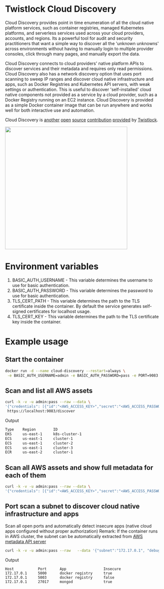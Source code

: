 # Twistlock Cloud Discovery

Cloud Discovery provides point in time enumeration of all the cloud native platform services, such as container registries, managed Kubernetes platforms, and serverless services used across your cloud providers, accounts, and regions.  Its a powerful tool for audit and security practitioners that want a simple way to discover all the 'unknown unknowns' across environments without having to manually login to multiple provider consoles, click through many pages, and manually export the data.  

Cloud Discovery connects to cloud providers' native platform APIs to discover services and their metadata and requires only read permissions.  Cloud Discovery also has a network discovery option that uses port scanning to sweep IP ranges and discover cloud native infrastructure and apps, such as Docker Registries and Kubernetes API servers, with weak settings or authentication.  This is useful to discover 'self-installed' cloud native components not provided as a service by a cloud provider, such as a Docker Registry running on an EC2 instance.  Cloud Discovery is provided as a simple Docker container image that can be run anywhere and works well for both interactive use and automation.

Cloud Discovery is [another](https://github.com/docker/swarmkit/pull/2239) [open](https://github.com/moby/moby/pull/15365) [source](https://github.com/moby/moby/pull/20111) [contribution](https://github.com/moby/moby/pull/21556) [provided](https://github.com/docker/distribution/pull/2362 ) by [Twistlock](https://www.twistlock.com).

<img src="http://www.twistlock.com/wp-content/uploads/2017/11/Twistlock_Logo-Lockup_RGB.png" width="400">

# Environment variables

1. BASIC_AUTH_USERNAME - This variable determines the username to use for basic authentication.
2. BASIC_AUTH_PASSWORD - This variable determines the password to use for basic authentication.
3. TLS_CERT_PATH - This variable determines the path to the TLS certificate inside the container.
   By default the service generates self-signed certificates for localhost usage.
4. TLS_CERT_KEY - This variable determines the path to the TLS certificate key inside the container.

# Example usage

## Start the container

```sh
docker run -d --name cloud-discovery --restart=always \
 -e BASIC_AUTH_USERNAME=admin -e BASIC_AUTH_PASSWORD=pass -e PORT=9083 -p 9083:9083  twistlock/cloud-discovery
```

## Scan and list all AWS assets
```sh
curl -k -v -u admin:pass --raw --data \
'{"credentials": [{"id":"<AWS_ACCESS_KEY>","secret":"<AWS_ACCESS_PASSWORD>"}]}' \
 https://localhost:9083/discover
```
Output
```sh
Type    Region        ID
EKS     us-east-1     k8s-cluster-1
ECS     us-east-1     cluster-1
ECS     us-east-1     cluster-2
ECS     us-east-1     cluster-3
ECR     us-east-2     cluster-1
```

## Scan all AWS assets and show full metadata for each of them
```sh
curl -k -v -u admin:pass --raw --data \
'{"credentials": [{"id":"<AWS_ACCESS_KEY>","secret":"<AWS_ACCESS_PASSWORD>"}]}' https://localhost:9083/discover?format=json
```

## Port scan a subnet to discover cloud native infrastructure and apps
Scan all open ports and automatically detect insecure apps (native cloud apps configured without proper authorization)
Remark: If the container runs in AWS cluster, the subnet can be automatically extracted from [AWS metadata API server](https://docs.aws.amazon.com/AWSEC2/latest/UserGuide/ec2-instance-metadata.html)
```sh
curl -k -v -u admin:pass --raw   --data '{"subnet":"172.17.0.1", "debug": true}'   https://localhost:9083/nmap
```
Output
```
Host           Port      App                 Insecure
172.17.0.1     5000      docker registry     true
172.17.0.1     5003      docker registry     false
172.17.0.1     27017     mongod              true
```



